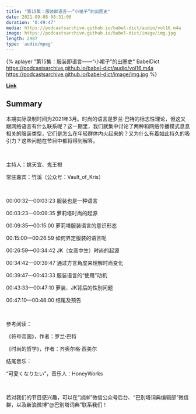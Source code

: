 ```yaml
---
title: "第15集：服装即语言——“小裙子”的出圈史"
date: 2021-09-08 08:31:06
duration: '0:49:47'
media: https://podcastsarchive.github.io/babel-dict/audio/vol16.m4a
image: https://podcastsarchive.github.io/babel-dict/image/img.jpg
length: 2987
type: 'audio/mpeg'
---
```


{% aplayer "第15集：服装即语言——“小裙子”的出圈史" BabelDict  https://podcastsarchive.github.io/babel-dict/audio/vol16.m4a https://podcastsarchive.github.io/babel-dict/image/img.jpg %}

**[Link](https://www.xiaoyuzhoufm.com/episode/613875c3c49abc75734d5bf0)**

## Summary
<p>本期实际录制时间为2021年3月。时尚的语言是罗兰·巴特的标志性理论，但这又跟网络语言有什么联系呢？这一期里，我们就集中讨论了两种和网络传播模式息息相关的服装类型，它们是怎么在年轻群体内火起来的？又为什么有着如此持久的吸引力？这些问题在节目中都将得到解答。</p><p><br /></p><p>主持人：姚天宜、鬼王橙</p><p>常驻嘉宾：竹溪（公众号：Vault_of_Kris）</p><p><br /></p><p>00:00:32—00:03:23 服装也是一种语言</p><p>00:03:23—00:09:35 萝莉塔时尚的起源</p><p>00:09:35—00:15:00 萝莉塔服装语言的意识形态</p><p>00:15:00—00:26:59 如何界定服装的语言呢</p><p>00:26:59—00:34:42 JK（女高中生）时尚的起源</p><p>00:34:42—00:39:47 通过方言角度来理解时尚变化</p><p>00:39:47—00:43:33 服装语言的“使用”动机</p><p>00:43:33—00:47:10 萝装、JK背后的性别问题</p><p>00:47:10—00:48:00 结尾及预告</p><p><br /></p><p>参考阅读：</p><p>《符号帝国》，作者：罗兰·巴特</p><p>《时尚的哲学》，作者：齐奥尔格·西美尔</p><p>结尾音乐：</p><p>“可愛くなりたい”，音乐人：HoneyWorks</p><p><br /></p><p>若对我们的节目感兴趣，可以在“湖岸”微信公众号后台、“巴别塔词典编辑部”微信群，以及新浪微博“@巴别塔词典”联系我们！</p>
    